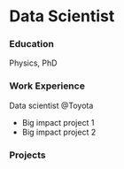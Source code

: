 # Data Scientist

### Education
Physics, PhD

### Work Experience
Data scientist @Toyota
- Big impact project 1
- Big impact project 2

### Projects
